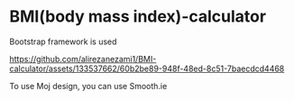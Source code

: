 # BMI(body mass index)-calculator

Bootstrap framework is used


https://github.com/alirezanezami1/BMI-calculator/assets/133537662/60b2be89-948f-48ed-8c51-7baecdcd4468

To use Moj design, you can use Smooth.ie




